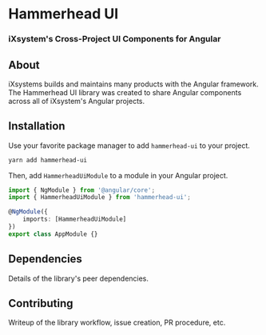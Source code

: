 # Hammerhead UI

### iXsystem's Cross-Project UI Components for Angular

## About

iXsystems builds and maintains many products with the Angular framework. The Hammerhead UI library was created to share Angular components across all of iXsystem's Angular projects.

## Installation

Use your favorite package manager to add `hammerhead-ui` to your project.

```sh
yarn add hammerhead-ui
```

Then, add `HammerheadUiModule` to a module in your Angular project.

```ts
import { NgModule } from '@angular/core';
import { HammerheadUiModule } from 'hammerhead-ui';

@NgModule({
    imports: [HammerheadUiModule]
})
export class AppModule {}
```

## Dependencies

Details of the library's peer dependencies.

## Contributing

Writeup of the library workflow, issue creation, PR procedure, etc.
